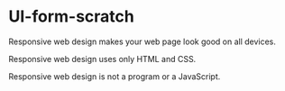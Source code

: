 # UI-form-scratch
Responsive web design makes your web page look good on all devices.

Responsive web design uses only HTML and CSS.

Responsive web design is not a program or a JavaScript.
